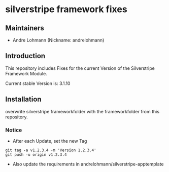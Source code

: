 # silverstripe framework fixes

## Maintainers

 * Andre Lohmann (Nickname: andrelohmann)
  <lohmann dot andre at googlemail dot com>

## Introduction

This repository includes Fixes for the current Version of the Silverstripe Framework Module.

Current stable Version is: 3.1.10

## Installation

overwrite silverstripe frameworkfolder with the frameworkfolder from this repository.

### Notice
 * After each Update, set the new Tag
```
git tag -a v1.2.3.4 -m 'Version 1.2.3.4'
git push -u origin v1.2.3.4
```
 * Also update the requirements in andrelohmann/silverstripe-apptemplate